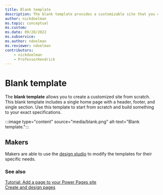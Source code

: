 ```yaml
---
title: Blank template
description: The blank template provides a customizable site that you can start building from scratch.
author: nickdoelman
ms.topic: conceptual
ms.custom: 
ms.date: 09/28/2022
ms.subservice:
ms.author: ndoelman
ms.reviewer: ndoelman
contributors:
    - nickdoelman
    - ProfessorKendrick
---
```


# Blank template

The **blank template** allows you to create a customized site from scratch. This blank template includes a single home page with a header, footer, and single section. Use this template to start from scratch and build something to your exact specifications.

:::image type="content" source="media/blank.png" alt-text="Blank template.":::

## Makers

Makers are able to use the [design studio](../getting-started/use-design-studio.md) to modify the templates for their specific needs.

### See also

[Tutorial: Add a page to your Power Pages site](../getting-started/tutorial-add-webpage.md)  
[Create and design pages](../getting-started/first-page.md)
